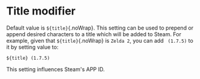 # Title modifier

Default value is `${title}`{.noWrap}. This setting can be used to prepend or append desired characters to a title which will be added to Steam. For example, given that `${title}`{.noWrap} is `Zelda 2`, you can add ` (1.7.5)` to it by setting value to:
```
${title} (1.7.5)
```
This setting influences Steam's APP ID.
